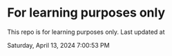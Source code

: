 # For learning purposes only
This repo is for learning purposes only.
Last updated at

Saturday, April 13, 2024 7:00:53 PM

